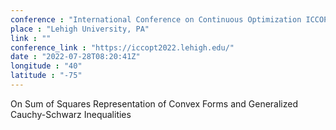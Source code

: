 ```yaml
---
conference : "International Conference on Continuous Optimization ICCOPT/MOPTA"
place : "Lehigh University, PA"
link : ""
conference_link : "https://iccopt2022.lehigh.edu/"
date : "2022-07-28T08:20:41Z"
longitude : "40"
latitude : "-75"
---
```


On Sum of Squares Representation of Convex Forms and Generalized
Cauchy-Schwarz Inequalities

